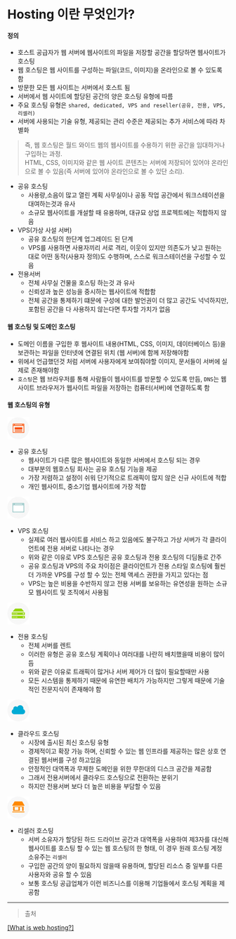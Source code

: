 # Hosting 이란 무엇인가?

#### 정의

- 호스트 공급자가 웹 서버에 웹사이트의 파일을 저장할 공간을 할당하면 웹사이트가 호스팅
- 웹 호스팅은 웹 사이트를 구성하는 파일(코드, 이미지)을 온라인으로 볼 수 있도록 함
- 방문한 모든 웹 사이트는 서버에서 호스트 됨
- 서버에서 웹 사이트에 할당된 공간의 양은 호스팅 유형에 따름
- 주요 호스팅 유형은 `shared, dedicated, VPS and reseller(공유, 전용, VPS, 리셀러)`
- 서버에 사용되는 기술 유형, 제공되는 관리 수준은 제공되는 추가 서비스에 따라 차별화

> 즉, 웹 호스팅은 월드 와이드 웹의 웹사이트를 수용하기 위한 공간을 임대하거나 구입하는 과정.  
> HTML, CSS, 이미지와 같은 웹 사이트 콘텐츠는 서버에 저장되어 있어야 온라인으로 볼 수 있음(즉 서버에 있어야 온라인으로 볼 수 있단 소리).

- 공유 호스팅
  - 사용량,소음이 많고 열린 계획 사무실이나 공동 작업 공간에서 워크스테이션을 대여하는것과 유사
  - 소규모 웹사이트를 개설할 때 유용하며, 대규묘 상업 프로젝트에는 적합하지 않음
- VPS(가상 사설 서버)
  - 공유 호스팅의 한단계 업그레이드 된 단계
  - VPS를 사용하면 사용자끼리 서로 격리, 이웃이 있지만 의존도가 낮고 원하는 대로 어떤 동작(사용자 정의)도 수행하며, 스스로 워크스테이션을 구성할 수 있음
- 전용서버
  - 전체 사무실 건물을 호스팅 하는것 과 유사
  - 신뢰성과 높은 성능을 중시하는 웹사이트에 적합함
  - 전체 공간을 통제하기 떄문에 구성에 대한 발언권이 더 많고 공간도 넉넉하지만, 포함된 공간을 다 사용하지 않는다면 투자할 가치가 없음

#### 웹 호스팅 및 도메인 호스팅

- 도메인 이름을 구입한 후 웹사이트 내용(HTML, CSS, 이미지, 데이터베이스 등)을 보관하는 파일을 인터넷에 연결된 위치 (웹 서버)에 함께 저장해야함
- 위에서 언급했던것 처럼 서버에 사용자에게 보여줘야할 이미지, 문서들이 서버에 실제로 존재해야함
- `호스팅`은 웹 브라우저를 통해 사람들이 웹사이트를 방문할 수 있도록 만듬, `DNS`는 웹 사이트 브라우저가 웹사이트 파일을 저장하는 컴퓨터(서버)에 연결하도록 함

#### 웹 호스팅의 유형

<div>
    <img src="../images/hosting_shared.png" width="50px;" height="50px;"/>
</div>

- 공유 호스팅
  - 웹사이트가 다른 많은 웹사이트와 동일한 서버에서 호스팅 되는 경우
  - 대부분의 웹호스팅 회사는 공유 호스팅 기능을 제공
  - 가장 저렴하고 설정이 쉬워 단기적으로 트래픽이 많지 않은 신규 사이트에 적합
  - 개인 웹사이트, 중소기업 웹사이트에 가장 적합

<div>
    <img src="../images/hosting_vps.png" width="50px;" height="50px;"/>
</div>

- VPS 호스팅
  - 실제로 여러 웹사이트를 서비스 하고 있음에도 불구하고 가상 서버가 각 클라이언트에 전용 서버로 나타나는 경우
  - 위와 같은 이유로 VPS 호스팅은 공유 호스팅과 전용 호스팅의 디딤돌로 간주
  - 공유 호스팅과 VPS의 주요 차이점은 클라이언트가 전용 스타일 호스팅에 훨씬 더 가까운 VPS를 구성 할 수 있는 전체 액세스 권한을 가지고 있다는 점
  - VPS는 높은 비용을 수반하지 않고 전용 서버를 보유하는 유연성을 원하는 소규모 웹사이트 및 조직에서 사용됨

<div>
    <img src="../images/hosting_dedicated.png" width="50px;" height="50px;"/>
</div>

- 전용 호스팅
  - 전체 서버를 렌트
  - 이러한 유형은 공유 호스팅 계획이나 여러대를 나란히 배치했을때 비용이 많이듬
  - 위와 같은 이유로 트래픽이 많거나 서버 제어가 더 많이 필요할때만 사용
  - 모든 시스템을 통제하기 때문에 유연한 배치가 가능하지만 그렇게 때문에 기술적인 전문지식이 존재해야 함

<div>
    <img src="../images/hosting_cloud.png" width="50px;" height="50px;"/>
</div>

- 클라우드 호스팅
  - 시장에 출시된 최신 호스팅 유형
  - 경제적이고 확장 가능 하며, 신뢰할 수 있는 웹 인프라를 제공하는 많은 상호 연결된 웹서버를 구성 하고있음
  - 안정적인 대역폭과 무제한 도메인을 위한 무한대의 디스크 공간을 제공함
  - 그래서 전용서버에서 클라우드 호스팅으로 전환하는 분위기
  - 하지만 전용서버 보다 더 높은 비용을 부담할 수 있음

<div>
    <img src="../images/hosting_reseller.png" width="50px;" height="50px;"/>
</div>

- 리셀러 호스팅
  - 서버 소유자가 할당된 하드 드라이브 공간과 대역폭을 사용하여 제3자를 대신해 웹사이트를 호스팅 할 수 있는 웹 호스팅의 한 형태, 이 경우 원래 호스팅 계정 소유주는 `리셀러`
  - 구입한 공간의 양이 필요하지 않을때 유용하며, 할당된 리소스 중 일부를 다른 사용자와 공유 할 수 있음
  - 보통 호스팅 공급업체가 이런 비즈니스를 이용해 기업들에서 호스팅 계획을 제공함
  
---

> 출처

[[What is web hosting?]](https://www.namecheap.com/hosting/what-is-web-hosting-definition/)

